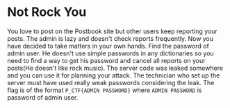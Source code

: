 # Not Rock You

You love to post on the Postbook site but other users keep reporting your posts. The admin is lazy and doesn't check reports frequently. Now you have decided to take matters in your own hands. Find the password of admin user. He doesn't use simple passwords in any dictionaries so you need to find a way to get his password and cancel all reports on your posts(He doesn't like rock music). The server code was leaked somewhere and you can use it for planning your attack. The technician who set up the server must have used really weak passwords considering the leak. The flag is of the format `P_CTF{ADMIN PASSWORD}` where `ADMIN PASSWORD` is password of admin user.
